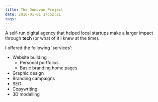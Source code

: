 ```yaml
---
title: The Donovan Project
date: 2016-01-01 17:52:21
tags:
---
```


A self-run digital agency that helped local startups make a larger impact through **tech** (or what of it I knew at the time).

I offered the following 'services': 
- Website building
  - Personal portfolios
  - Basic branding home pages
- Graphic design
- Branding campaigns
- SEO
- Copywriting
- 3D modelling
